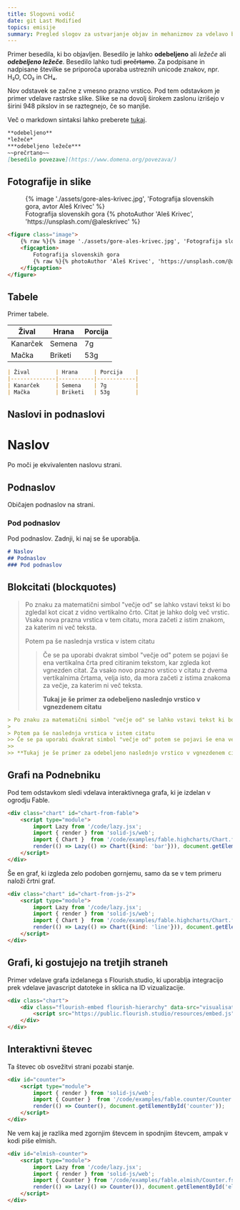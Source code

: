 ```yaml
---
title: Slogovni vodič
date: git Last Modified
topics: emisije
summary: Pregled slogov za ustvarjanje objav in mehanizmov za vdelavo bogatih vsebin
---
```


Primer besedila, ki bo objavljen. Besedilo je lahko **odebeljeno** ali *ležeče* ali ***odebeljeno ležeče***. Besedilo lahko tudi ~~prečrtamo~~. Za podpisane in nadpisane številke se priporoča uporaba ustreznih unicode znakov, npr. H₂O, CO₂ in CH₄.  

Nov odstavek se začne z vmesno prazno vrstico. Pod tem odstavkom je primer vdelave rastrske slike. Slike se na dovolj širokem zaslonu izrišejo v širini 948 pikslov in se raztegnejo, če so manjše.

Več o markdown sintaksi lahko preberete [tukaj](https://www.markdownguide.org/basic-syntax/).

```markdown
**odebeljeno**
*ležeče*
***odebeljeno ležeče***
~~prečrtano~~
[besedilo povezave](https://www.domena.org/povezava/)
```

## Fotografije in slike

<figure class="image">
    {% image './assets/gore-ales-krivec.jpg', 'Fotografija slovenskih gora, avtor Aleš Krivec' %}
    <figcaption>
        Fotografija slovenskih gora
        {% photoAuthor 'Aleš Krivec', 'https://unsplash.com/@aleskrivec' %}
    </figcaption>
</figure>

```html
<figure class="image">
    {% raw %}{% image './assets/gore-ales-krivec.jpg', 'Fotografija slovenskih gora, avtor Aleš Krivec' %}{% endraw %}
    <figcaption>
        Fotografija slovenskih gora
        {% raw %}{% photoAuthor 'Aleš Krivec', 'https://unsplash.com/@aleskrivec' %}{% endraw %}
    </figcaption>
</figure>
```

## Tabele

Primer tabele.

| Žival        | Hrana     | Porcija    |
|--------------|-----------|------------|
| Kanarček     | Semena    | 7g         |
| Mačka        | Briketi   | 53g        |

```markdown
| Žival        | Hrana     | Porcija    |
|--------------|-----------|------------|
| Kanarček     | Semena    | 7g         |
| Mačka        | Briketi   | 53g        |
```

## Naslovi in podnaslovi

<div class="flex border-t border-slate-300 mb-4 pt-4 flex-wrap sm:no-flex">
    <h1 class="!m-0 w-full sm:w-1/3">Naslov</h1>
    <div>
        Po moči je ekvivalenten naslovu strani. 
    </div>
</div>
<div class="flex border-t border-slate-300 mb-4 pt-4 flex-wrap sm:no-flex">
    <h2 class="!m-0 w-full sm:w-1/3">Podnaslov</h2>
    <div>
        Običajen podnaslov na strani.
    </div>
</div>
<div class="flex border-t border-slate-300 mb-4 pt-4 flex-wrap sm:no-flex">
    <h3 class="!m-0 w-full sm:w-1/3">Pod podnaslov</h3>
    <div>
        Pod podnaslov. Zadnji, ki naj se še uporablja.
    </div>
</div>

```markdown
# Naslov
## Podnaslov
### Pod podnaslov
```

## Blokcitati (blockquotes)

> Po znaku za matematični simbol "večje od" se lahko vstavi tekst ki bo zgledal kot cicat z vidno vertikalno črto. Citat je lahko dolg več vrstic. Vsaka nova prazna vrstica v tem citatu, mora začeti z istim znakom, za katerim ni več teksta.
>
> Potem pa še naslednja vrstica v istem citatu
>> Če se pa uporabi dvakrat simbol "večje od" potem se pojavi še ena vertikalna črta pred citiranim tekstom, kar zgleda kot vgnezden citat. Za vsako novo prazno vrstico v citatu z dvema vertikalnima črtama, velja isto, da mora začeti z istima znakoma za večje, za katerim ni več teksta.
>>
>> **Tukaj je še primer za odebeljeno naslednjo vrstico v vgnezdenem citatu**

```markdown
> Po znaku za matematični simbol "večje od" se lahko vstavi tekst ki bo zgledal kot cicat z vidno vertikalno črto. Citat je lahko dolg več vrstic. Vsaka nova prazna vrstica v tem citatu, mora začeti z istim znakom, za katerim ni več teksta.
>
> Potem pa še naslednja vrstica v istem citatu
>> Če se pa uporabi dvakrat simbol "večje od" potem se pojavi še ena vertikalna črta pred citiranim tekstom, kar zgleda kot vgnezden citat. Za vsako novo prazno vrstico v citatu z dvema vertikalnima črtama, velja isto, da mora začeti z istima znakoma za večje, za katerim ni več teksta.
>>
>> **Tukaj je še primer za odebeljeno naslednjo vrstico v vgnezdenem citatu**
```


## Grafi na Podnebniku

Pod tem odstavkom sledi vdelava interaktivnega grafa, ki je izdelan v ogrodju Fable.

<div class="chart" id="chart-from-fable">
    <script type="module">
        import Lazy from '/code/lazy.jsx';
        import { render } from 'solid-js/web';
        import { Chart }  from '/code/examples/fable.highcharts/Chart.fs.jsx';
        render(() => Lazy(() => Chart({kind: 'bar'})), document.getElementById('chart-from-fable'));
    </script>
</div>

```html
<div class="chart" id="chart-from-fable">
    <script type="module">
        import Lazy from '/code/lazy.jsx';
        import { render } from 'solid-js/web';
        import { Chart }  from '/code/examples/fable.highcharts/Chart.fs.jsx';
        render(() => Lazy(() => Chart({kind: 'bar'})), document.getElementById('chart-from-fable'));
    </script>
</div>
```

Še en graf, ki izgleda zelo podoben gornjemu, samo da se v tem primeru naloži črtni graf.

<div class="chart" id="chart-from-js-2">
    <script type="module">
        import Lazy from '/code/lazy.jsx';
        import { render } from 'solid-js/web';
        import { Chart }  from '/code/examples/fable.highcharts/Chart.fs.jsx';
        render(() => Lazy(() => Chart({kind: 'line'})), document.getElementById('chart-from-js-2'));
    </script>
</div>

```html
<div class="chart" id="chart-from-js-2">
    <script type="module">
        import Lazy from '/code/lazy.jsx';
        import { render } from 'solid-js/web';
        import { Chart }  from '/code/examples/fable.highcharts/Chart.fs.jsx';
        render(() => Lazy(() => Chart({kind: 'line'})), document.getElementById('chart-from-js-2'));
    </script>
</div>
```

## Grafi, ki gostujejo na tretjih straneh

Primer vdelave grafa izdelanega s Flourish.studio, ki uporablja integracijo prek vdelave javascript datoteke in sklica na ID vizualizacije.

<div class="chart">
    <div class="flourish-embed flourish-hierarchy" data-src="visualisation/12923003">
        <script src="https://public.flourish.studio/resources/embed.js"></script>
    </div>
</div>

```markdown
<div class="chart">
    <div class="flourish-embed flourish-hierarchy" data-src="visualisation/12923003">
        <script src="https://public.flourish.studio/resources/embed.js"></script>
    </div>
</div>
```

## Interaktivni števec

Ta števec ob osvežitvi strani pozabi stanje.

<div id="counter">
    <script type="module">
        import { render } from 'solid-js/web';
        import { Counter }  from '/code/examples/fable.counter/Counter.fs.jsx';
        render(() => Counter(), document.getElementById('counter'));
    </script>
</div>

```markdown
<div id="counter">
    <script type="module">
        import { render } from 'solid-js/web';
        import { Counter }  from '/code/examples/fable.counter/Counter.fs.jsx';
        render(() => Counter(), document.getElementById('counter'));
    </script>
</div>
```

Ne vem kaj je razlika med zgornjim števcem in spodnjim števcem, ampak v kodi piše elmish.

<div id="elmish-counter">
    <script type="module">
        import Lazy from '/code/lazy.jsx';
        import { render } from 'solid-js/web';
        import { Counter } from '/code/examples/fable.elmish/Counter.fs.jsx';
        render(() => Lazy(() => Counter()), document.getElementById('elmish-counter'));
    </script>
</div>

```markdown
<div id="elmish-counter">
    <script type="module">
        import Lazy from '/code/lazy.jsx';
        import { render } from 'solid-js/web';
        import { Counter } from '/code/examples/fable.elmish/Counter.fs.jsx';
        render(() => Lazy(() => Counter()), document.getElementById('elmish-counter'));
    </script>
</div>
```
